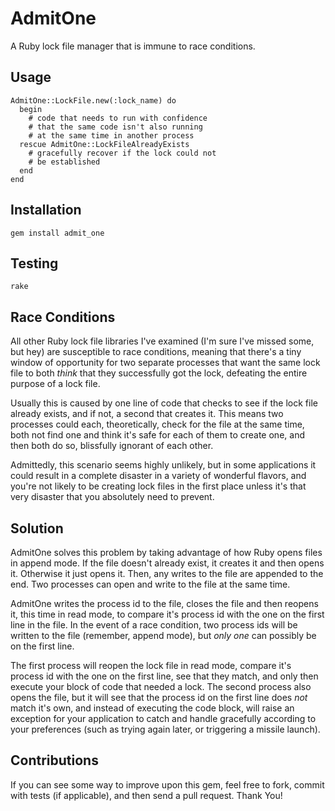 AdmitOne
========

A Ruby lock file manager that is immune to race conditions.

Usage
-----

    AdmitOne::LockFile.new(:lock_name) do
      begin
        # code that needs to run with confidence
        # that the same code isn't also running
        # at the same time in another process
      rescue AdmitOne::LockFileAlreadyExists
        # gracefully recover if the lock could not
        # be established
      end
    end

Installation
------------

    gem install admit_one

Testing
-------

    rake
  
Race Conditions
---------------

All other Ruby lock file libraries I've examined (I'm sure I've missed some,
but hey) are susceptible to race conditions, meaning that there's a tiny
window of opportunity for two separate processes that want the same lock file
to both *think* that they successfully got the lock, defeating the entire
purpose of a lock file.

Usually this is caused by one line of code that checks to see if the lock file
already exists, and if not, a second that creates it. This means two processes
could each, theoretically, check for the file at the same time, both not find
one and think it's safe for each of them to create one, and then both do so,
blissfully ignorant of each other.

Admittedly, this scenario seems highly unlikely, but in some applications
it could result in a complete disaster in a variety of wonderful flavors,
and you're not likely to be creating lock files in the first place unless
it's that very disaster that you absolutely need to prevent.

Solution
--------

AdmitOne solves this problem by taking advantage of how Ruby opens files in
append mode. If the file doesn't already exist, it creates it and then opens
it. Otherwise it just opens it. Then, any writes to the file are appended
to the end. Two processes can open and write to the file at the same time.

AdmitOne writes the process id to the file, closes the file and then reopens
it, this time in read mode, to compare it's process id with the one on the
first line in the file. In the event of a race condition, two process ids
will be written to the file (remember, append mode), but *only one* can
possibly be on the first line.

The first process will reopen the lock file in read mode, compare it's process
id with the one on the first line, see that they match, and only then
execute your block of code that needed a lock. The second process also opens
the file, but it will see that the process id on the first line does *not*
match it's own, and instead of executing the code block, will raise an
exception for your application to catch and handle gracefully according to
your preferences (such as trying again later, or triggering a missile launch).   

Contributions
-------------

If you can see some way to improve upon this gem, feel free to fork, commit
with tests (if applicable), and then send a pull request. Thank You!